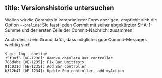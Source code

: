 title: Versionshistorie untersuchen
---

Wollen wir die Commits in komprimierter Form anzeigen, empfiehlt
sich die Option `--oneline`: Sie fasst jeden Commit mit seiner abgekürzten
SHA-1-Summe und der ersten Zeile der Commit-Nachricht zusammen.

Auch dies ist ein Grund dafür, dass möglichst gute Commit-Messages wichtig sind!

```
$ git log --oneline
25f3af3 [WE-1236]: Remove obsolete Baz controller
786dabe [WE-1235]: Fix Bar Unittests  
91c031d [WE-1235]: Add Bar controller
b312b41 [WE-1234]: Update Foo controller, add myAction
```
